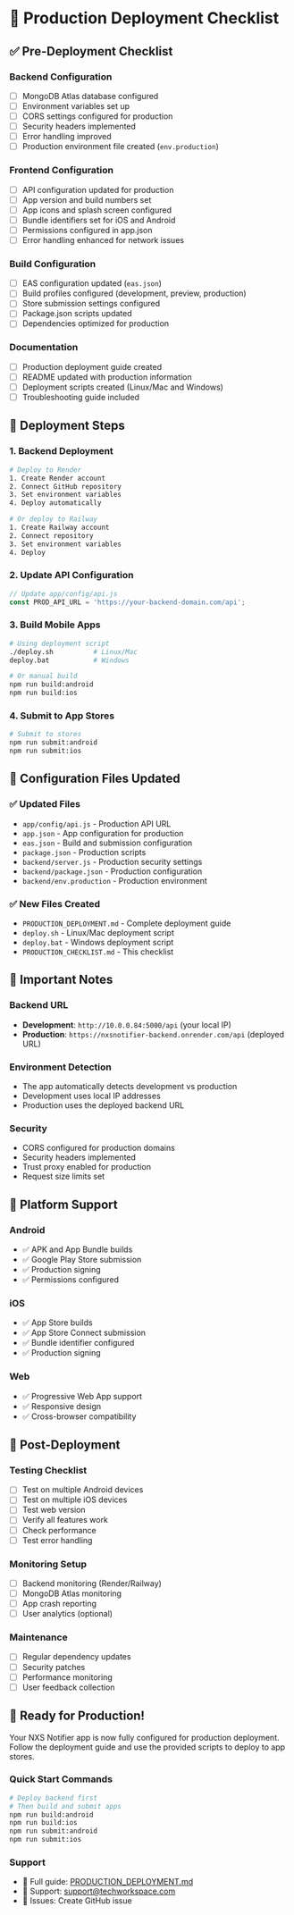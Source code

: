 # 🚀 Production Deployment Checklist

## ✅ Pre-Deployment Checklist

### Backend Configuration
- [ ] MongoDB Atlas database configured
- [ ] Environment variables set up
- [ ] CORS settings configured for production
- [ ] Security headers implemented
- [ ] Error handling improved
- [ ] Production environment file created (`env.production`)

### Frontend Configuration
- [ ] API configuration updated for production
- [ ] App version and build numbers set
- [ ] App icons and splash screen configured
- [ ] Bundle identifiers set for iOS and Android
- [ ] Permissions configured in app.json
- [ ] Error handling enhanced for network issues

### Build Configuration
- [ ] EAS configuration updated (`eas.json`)
- [ ] Build profiles configured (development, preview, production)
- [ ] Store submission settings configured
- [ ] Package.json scripts updated
- [ ] Dependencies optimized for production

### Documentation
- [ ] Production deployment guide created
- [ ] README updated with production information
- [ ] Deployment scripts created (Linux/Mac and Windows)
- [ ] Troubleshooting guide included

## 🎯 Deployment Steps

### 1. Backend Deployment
```bash
# Deploy to Render
1. Create Render account
2. Connect GitHub repository
3. Set environment variables
4. Deploy automatically

# Or deploy to Railway
1. Create Railway account
2. Connect repository
3. Set environment variables
4. Deploy
```

### 2. Update API Configuration
```javascript
// Update app/config/api.js
const PROD_API_URL = 'https://your-backend-domain.com/api';
```

### 3. Build Mobile Apps
```bash
# Using deployment script
./deploy.sh          # Linux/Mac
deploy.bat           # Windows

# Or manual build
npm run build:android
npm run build:ios
```

### 4. Submit to App Stores
```bash
# Submit to stores
npm run submit:android
npm run submit:ios
```

## 🔧 Configuration Files Updated

### ✅ Updated Files
- `app/config/api.js` - Production API URL
- `app.json` - App configuration for production
- `eas.json` - Build and submission configuration
- `package.json` - Production scripts
- `backend/server.js` - Production security settings
- `backend/package.json` - Production configuration
- `backend/env.production` - Production environment

### ✅ New Files Created
- `PRODUCTION_DEPLOYMENT.md` - Complete deployment guide
- `deploy.sh` - Linux/Mac deployment script
- `deploy.bat` - Windows deployment script
- `PRODUCTION_CHECKLIST.md` - This checklist

## 🚨 Important Notes

### Backend URL
- **Development**: `http://10.0.0.84:5000/api` (your local IP)
- **Production**: `https://nxsnotifier-backend.onrender.com/api` (deployed URL)

### Environment Detection
- The app automatically detects development vs production
- Development uses local IP addresses
- Production uses the deployed backend URL

### Security
- CORS configured for production domains
- Security headers implemented
- Trust proxy enabled for production
- Request size limits set

## 📱 Platform Support

### Android
- ✅ APK and App Bundle builds
- ✅ Google Play Store submission
- ✅ Production signing
- ✅ Permissions configured

### iOS
- ✅ App Store builds
- ✅ App Store Connect submission
- ✅ Bundle identifier configured
- ✅ Production signing

### Web
- ✅ Progressive Web App support
- ✅ Responsive design
- ✅ Cross-browser compatibility

## 🔄 Post-Deployment

### Testing Checklist
- [ ] Test on multiple Android devices
- [ ] Test on multiple iOS devices
- [ ] Test web version
- [ ] Verify all features work
- [ ] Check performance
- [ ] Test error handling

### Monitoring Setup
- [ ] Backend monitoring (Render/Railway)
- [ ] MongoDB Atlas monitoring
- [ ] App crash reporting
- [ ] User analytics (optional)

### Maintenance
- [ ] Regular dependency updates
- [ ] Security patches
- [ ] Performance monitoring
- [ ] User feedback collection

## 🎉 Ready for Production!

Your NXS Notifier app is now fully configured for production deployment. Follow the deployment guide and use the provided scripts to deploy to app stores.

### Quick Start Commands
```bash
# Deploy backend first
# Then build and submit apps
npm run build:android
npm run build:ios
npm run submit:android
npm run submit:ios
```

### Support
- 📖 Full guide: [PRODUCTION_DEPLOYMENT.md](./PRODUCTION_DEPLOYMENT.md)
- 📧 Support: support@techworkspace.com
- 🐛 Issues: Create GitHub issue 
